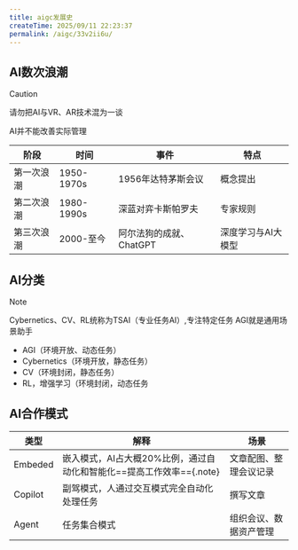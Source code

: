 ```yaml
---
title: aigc发展史
createTime: 2025/09/11 22:23:37
permalink: /aigc/33v2ii6u/
---
```

## AI数次浪潮

> [!caution]
>
> 请勿把AI与VR、AR技术混为一谈
>
> AI并不能改善实际管理

| 阶段       | 时间       | 事件                    | 特点               |
| ---------- | ---------- | ----------------------- | ------------------ |
| 第一次浪潮 | 1950-1970s | 1956年达特茅斯会议      | 概念提出           |
| 第二次浪潮 | 1980-1990s | 深蓝对弈卡斯帕罗夫      | 专家规则           |
| 第三次浪潮 | 2000-至今  | 阿尔法狗的成就、ChatGPT | 深度学习与AI大模型 |

## AI分类

> [!note]
>
> Cybernetics、CV、RL统称为TSAI（专业任务AI）,专注特定任务
> AGI就是通用场景助手

- AGI（环境开放、动态任务）
- Cybernetics（环境开放，静态任务）
- CV（环境封闭，静态任务）
- RL，增强学习（环境封闭，动态任务

## AI合作模式

| 类型    | 解释                                                         | 场景                   |
| ------- | ------------------------------------------------------------ | ---------------------- |
| Embeded | 嵌入模式，AI占大概20%比例，通过自动化和智能化==提高工作效率=={.note} | 文章配图、整理会议记录 |
| Copilot | 副驾模式，人通过交互模式完全自动化处理任务                   | 撰写文章               |
| Agent   | 任务集合模式                                                 | 组织会议、数据资产管理 |

